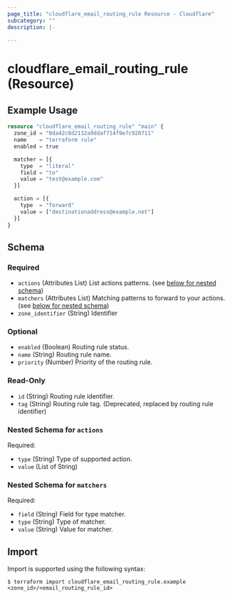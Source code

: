 ```yaml
---
page_title: "cloudflare_email_routing_rule Resource - Cloudflare"
subcategory: ""
description: |-
  
---
```


# cloudflare_email_routing_rule (Resource)



## Example Usage

```terraform
resource "cloudflare_email_routing_rule" "main" {
  zone_id = "0da42c8d2132a9ddaf714f9e7c920711"
  name    = "terraform rule"
  enabled = true

  matcher = [{
    type  = "literal"
    field = "to"
    value = "test@example.com"
  }]

  action = [{
    type  = "forward"
    value = ["destinationaddress@example.net"]
  }]
}
```
<!-- schema generated by tfplugindocs -->
## Schema

### Required

- `actions` (Attributes List) List actions patterns. (see [below for nested schema](#nestedatt--actions))
- `matchers` (Attributes List) Matching patterns to forward to your actions. (see [below for nested schema](#nestedatt--matchers))
- `zone_identifier` (String) Identifier

### Optional

- `enabled` (Boolean) Routing rule status.
- `name` (String) Routing rule name.
- `priority` (Number) Priority of the routing rule.

### Read-Only

- `id` (String) Routing rule identifier.
- `tag` (String) Routing rule tag. (Deprecated, replaced by routing rule identifier)

<a id="nestedatt--actions"></a>
### Nested Schema for `actions`

Required:

- `type` (String) Type of supported action.
- `value` (List of String)


<a id="nestedatt--matchers"></a>
### Nested Schema for `matchers`

Required:

- `field` (String) Field for type matcher.
- `type` (String) Type of matcher.
- `value` (String) Value for matcher.

## Import

Import is supported using the following syntax:

```shell
$ terraform import cloudflare_email_routing_rule.example <zone_id>/<email_routing_rule_id>
```
